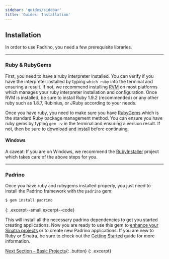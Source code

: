 ```yaml
---
sidebar: 'guides/sidebar'
title: 'Guides: Installation'
---
```


## Installation

In order to use Padrino, you need a few prerequisite libraries.

---

### Ruby & RubyGems

First, you need to have a ruby interpreter installed. You can verify if you have the interpreter installed by typing `which ruby` into the terminal and ensuring a result. If not, we recommend installing [RVM](http://beginrescueend.com/rvm/install/) on most platforms which manages your ruby interpreter installation and configuration. Once RVM is installed, be sure to install Ruby 1.9.2 (recommended) or any other ruby such as 1.8.7, Rubinius, or JRuby according to your needs.

Once you have ruby, you need to make sure you have [RubyGems](https://rubygems.org) which is the standard Ruby package management method. You can ensure you have ruby gems by typing `gem -v` in the terminal and ensuring a version result. If not, then be sure to [download and install](https://rubygems.org/pages/download) before continuing.

#### Windows

A caveat: If you are on Windows, we recommend the [RubyInstaller](http://rubyinstaller.org) project which takes care of the above steps for you.

---

### Padrino

Once you have ruby and rubygems installed properly, you just need to install the Padrino framework with the `padrino` gem:

~~~ sh
$ gem install padrino
~~~
{: .excerpt--small.excerpt--code}

This will install all the necessary padrino dependencies to get you started creating applications. Now you are ready to use this gem to [enhance your Sinatra projects](/guides/standalone-usage-in-sinatra) or to create new Padrino applications. If you are new to Ruby or Sinatra, be sure to check out the [Getting Started](/guides/getting-started) guide for more information.

[Next Section &ndash; Basic Projects](/guides/basic-projects){: .button}
{: .excerpt}
